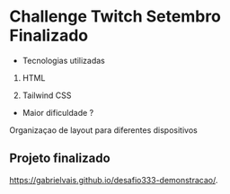 # Challenge Twitch Setembro Finalizado

* Tecnologias utilizadas

1. HTML

2. Tailwind CSS

* Maior dificuldade ?

Organizaçao de layout para diferentes dispositivos

## Projeto finalizado
https://gabrielvais.github.io/desafio333-demonstracao/.


